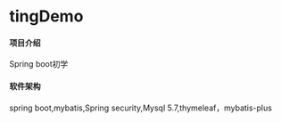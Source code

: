 # tingDemo

#### 项目介绍
Spring boot初学

#### 软件架构
spring boot,mybatis,Spring security,Mysql 5.7,thymeleaf，mybatis-plus